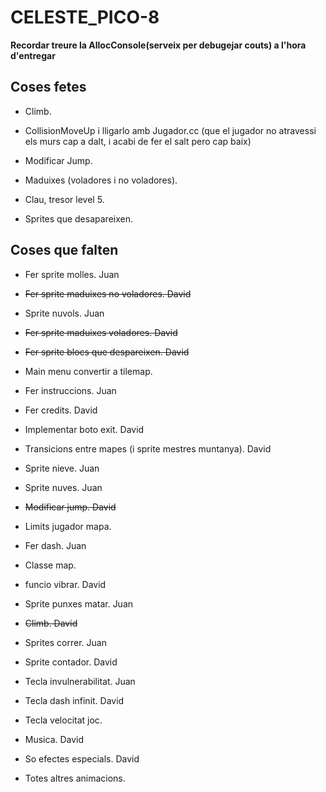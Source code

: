 # CELESTE_PICO-8

<b>Recordar treure la AllocConsole(serveix per debugejar couts) a l'hora d'entregar</b>

## Coses fetes

- Climb. 

- CollisionMoveUp i lligarlo amb Jugador.cc (que el jugador no atravessi els murs cap a dalt, i acabi de fer el salt pero cap baix)

- Modificar Jump. 

- Maduixes (voladores i no voladores). 

- Clau, tresor level 5. 

- Sprites que desapareixen. 

## Coses que falten

- Fer sprite molles. Juan

- <del>Fer sprite maduixes no voladores. David</del>

- Sprite nuvols.            Juan

- <del>Fer sprite maduixes voladores. David</del>

- <del>Fer sprite blocs que despareixen. David</del>

- Main menu convertir a tilemap. 

- Fer instruccions.         Juan

- Fer credits.              David

- Implementar boto exit. David

- Transicions entre mapes (i sprite mestres muntanya). David

- Sprite nieve. Juan

- Sprite nuves. Juan

- <del>Modificar jump. David</del>

- Limits jugador mapa. 

- Fer dash. Juan

- Classe map. 

- funcio vibrar. David

- Sprite punxes matar. Juan

- <del>Climb. David</del>

- Sprites correr. Juan

- Sprite contador. David

- Tecla invulnerabilitat. Juan

- Tecla dash infinit. David

- Tecla velocitat joc. 

- Musica.       David

- So efectes especials. David

- Totes altres animacions. 